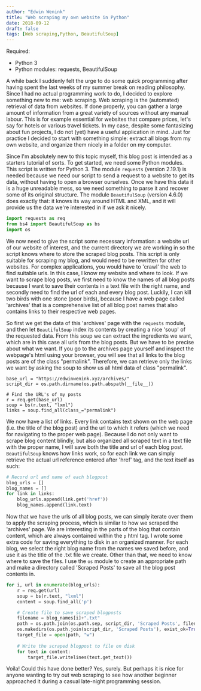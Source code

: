 ```yaml
---
author: "Edwin Wenink"
title: "Web scraping my own website in Python"
date: 2018-09-12
draft: false
tags: [Web scraping,Python, BeautifulSoup]
---
```


Required:

- Python 3
- Python modules: requests, BeautifulSoup

A while back I suddenly felt the urge to do some quick programming after having spent the last weeks of my summer break on reading philosophy. Since I had no actual programming work to do, I decided to explore something new to me: web scraping. Web scraping is the (automated) retrieval of data from websites. If done properly, you can gather a large amount of information from a great variety of sources without any manual labour. This is for example essential for websites that compare prices, let's say for hotels or various travel tickets. In my case, despite some fantasizing about fun projects, I do not (yet) have a useful application in mind. Just for practice I decided to start with something simple: extract all blogs from my own website, and organize them nicely in a folder on my computer.

Since I'm absolutely new to this topic myself, this blog post is intended as a starters tutorial of sorts. To get started, we need some Python modules. This script is written for Python 3. 
The module `requests` (version 2.19.1) is needed because we need our script to send a request to a website to get its data, without having to open a browser ourselves. Once we have this data it is a huge unreadable mess, so we need something to parse it and recover some of its original structure. The module `BeautifulSoup` (version 4.6.0) does exactly that: it knows its way around HTML and XML, and it will provide us the data we're interested in if we ask it nicely.

```python
import requests as req
from bs4 import BeautifulSoup as bs
import os
```

We now need to give the script some necessary information: a website url of our website of interest, and the current directory we are working in so the script knows where to store the scraped blog posts. This script is only suitable for scraping my blog, and would need to be rewritten for other websites. For complex applications, you would have to 'crawl' the web to find suitable urls. In this case, I know my website and where to look. If we want to scrape blog posts, we first need to know the names of all blog posts because I want to save their contents in a text file with the right name, and secondly need to find the url of each and every blog post. Luckily, I can kill two birds with one stone (poor birds), because I have a web page called 'archives' that is a comprehensive list of all blog post names that also contains links to their respective web pages.  

So first we get the data of this 'archives' page with the `requests` module, and then let `BeautifulSoup` index its contents by creating a nice 'soup' of the requested data. From this soup we can extract the ingredients we want, which are in this case all urls from the blog posts. But we have to be precise about what we want. If you go to the archives page yourself and inspect the webpage's html using your browser, you will see that all links to the blog posts are of the class "permalink". Therefore, we can retrieve only the links we want by asking the soup to show us all html data of class "permalink".

```
base_url = "https://edwinwenink.xyz/archives/"
script_dir = os.path.dirname(os.path.abspath(__file__))

# Find the URL's of my posts
r = req.get(base_url)
soup = bs(r.text, "lxml")
links = soup.find_all(class_="permalink")
```

We now have a list of links. Every link contains text shown on the web page (i.e. the title of the blog post) and the url to which it refers (which we need for navigating to the proper web page). Because I do not only want to scrape blog content blindly, but also organized all scraped text in a text file with the proper name, I will save both the title and url of each blog post. `BeautifulSoup` knows how links work, so for each link we can simply retrieve the actual url reference entered after 'href' tag, and the text itself as such:

```python
# Record url and name of each blogpost
blog_urls = []
blog_names = []
for link in links:
    blog_urls.append(link.get('href'))
    blog_names.append(link.text)
```

Now that we have the urls of all blog posts, we can simply iterate over them to apply the scraping process, which is similar to how we scraped the 'archives' page. We are interesting in the parts of the blog that contain content, which are always contained within the `p` html tag. I wrote some extra code for saving everything to disk in an organized manner. For each blog, we select the right blog name from the names we saved before, and use it as the title of the .txt file we create. Other than that, we need to know where to save the files. I use the `os` module to create an appropriate path and make a directory called 'Scraped Posts' to save all the blog post contents in.

```python
for i, url in enumerate(blog_urls):
    r = req.get(url)
    soup = bs(r.text, "lxml")
    content = soup.find_all('p')

    # Create file to save scraped blogposts
    filename = blog_names[i]+".txt"
    path = os.path.join(os.path.sep, script_dir, 'Scraped Posts', filename)
    os.makedirs(os.path.join(script_dir, 'Scraped Posts'), exist_ok=True)
    target_file = open(path, "w")
  
    # Write the scraped blogpost to file on disk
    for text in content:
        target_file.writelines(text.get_text())
```

Voila! Could this have done better? Yes, surely. But perhaps it is nice for anyone wanting to try out web scraping to see how another beginner approached it during a casual late-night programming session.
